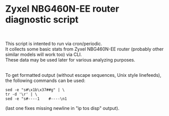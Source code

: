 # Zyxel NBG460N-EE router diagnostic script
<br>

This script is intented to run via cron/periodic.<br>
It collects some basic stats from Zyxel NBG460N-EE router
(probably other similar models will work too) via CLI.<br>
These data may be used later for various analyzing purposes.<br><br>

To get formatted output (without escape sequences, Unix style
linefeeds), the following commands can be used:

    sed -e "s#\x1b\x37##g" | \
    tr -d '\r' | \
    sed -e "s#----1    #----\n1

(last one fixes missing newline in "ip tos disp" output).
